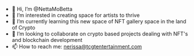 - 👋 Hi, I’m @NettaMoBetta
- 👀 I’m interested in creating space for artists to thrive
- 🌱 I’m currently learning this new space of NFT gallery space in the land of Crypto
- 💞️ I’m looking to collaborate on crypto based projects dealing with NFT's and blockchain development
- 📫 How to reach me: nerissa@tcgtentertainment.com

<!---
NettaMoBetta/NettaMoBetta is a ✨ special ✨ repository because its `README.md` (this file) appears on your GitHub profile.
You can click the Preview link to take a look at your changes.
--->
